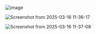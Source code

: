 
![image](https://github.com/user-attachments/assets/eb8d50fb-c755-4288-818d-506d923c6914)


![Screenshot from 2025-03-16 11-36-17](https://github.com/user-attachments/assets/b381bf12-788d-4660-8bf6-1ea2953c4925)


![Screenshot from 2025-03-16 11-37-08](https://github.com/user-attachments/assets/3c2d8f32-f9d0-49ac-ab4b-536d0f4a340e)
